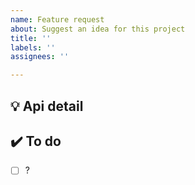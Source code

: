 ```yaml
---
name: Feature request
about: Suggest an idea for this project
title: ''
labels: ''
assignees: ''

---
```


💡 Api detail
---

✔️ To do
---
- [ ] ?
